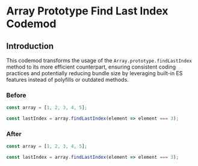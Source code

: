# Array Prototype Find Last Index Codemod

## Introduction

This codemod transforms the usage of the `Array.prototype.findLastIndex` method to its more efficient counterpart, ensuring consistent coding practices and potentially reducing bundle size by leveraging built-in ES features instead of polyfills or outdated methods.

### Before

```javascript
const array = [1, 2, 3, 4, 5];

const lastIndex = array.findLastIndex(element => element === 3);
```

### After

```javascript
const array = [1, 2, 3, 4, 5];

const lastIndex = array.findLastIndex(element => element === 3);
```